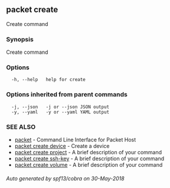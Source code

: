 ## packet create

Create command

### Synopsis

Create command

### Options

```
  -h, --help   help for create
```

### Options inherited from parent commands

```
  -j, --json   -j or --json JSON output
  -y, --yaml   -y or --yaml YAML output
```

### SEE ALSO

* [packet](packet.md)	 - Command Line Interface for Packet Host
* [packet create device](packet_create_device.md)	 - Create a device
* [packet create project](packet_create_project.md)	 - A brief description of your command
* [packet create ssh-key](packet_create_ssh-key.md)	 - A brief description of your command
* [packet create volume](packet_create_volume.md)	 - A brief description of your command

###### Auto generated by spf13/cobra on 30-May-2018
